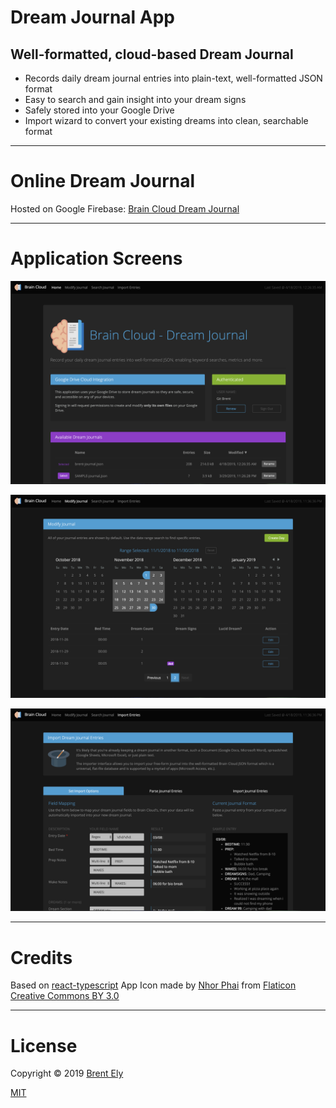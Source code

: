 # Dream Journal App

## Well-formatted, cloud-based Dream Journal

* Records daily dream journal entries into plain-text, well-formatted JSON format
* Easy to search and gain insight into your dream signs
* Safely stored into your Google Drive
* Import wizard to convert your existing dreams into clean, searchable format

**************************************************************************************************
# Online Dream Journal

Hosted on Google Firebase: [Brain Cloud Dream Journal](https://brain-cloud-dream-journal.firebaseapp.com/)

**************************************************************************************************
# Application Screens

![Home](https://raw.githubusercontent.com/gitbrent/dream-journal-app/master/src/img/app-screencap-home.png)

![Modify](https://raw.githubusercontent.com/gitbrent/dream-journal-app/master/src/img/app-screencap-modify.png)

![Import](https://raw.githubusercontent.com/gitbrent/dream-journal-app/master/src/img/app-screencap-import.png)

**************************************************************************************************
# Credits

Based on [react-typescript](https://github.com/basarat/react-typescript)
App Icon made by [Nhor Phai](https://www.flaticon.com/authors/nhor-phai) from [Flaticon](https://www.flaticon.com/) [Creative Commons BY 3.0](http://creativecommons.org/licenses/by/3.0/")

**************************************************************************************************
# License

Copyright &copy; 2019 [Brent Ely](https://github.com/gitbrent/dream-journal-app)

[MIT](https://github.com/gitbrent/dream-journal-app/blob/master/LICENSE)
